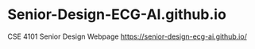 # Senior-Design-ECG-AI.github.io
CSE 4101 Senior Design Webpage
https://senior-design-ecg-ai.github.io/
